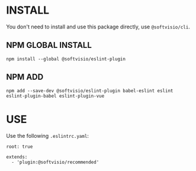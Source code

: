 # INSTALL

You don't need to install and use this package directly, use `@softvisio/cli`.

## NPM GLOBAL INSTALL

```
npm install --global @softvisio/eslint-plugin
```

## NPM ADD

```
npm add --save-dev @softvisio/eslint-plugin babel-eslint eslint eslint-plugin-babel eslint-plugin-vue
```

# USE

Use the following `.eslintrc.yaml`:

```
root: true

extends:
  - 'plugin:@softvisio/recommended'
```
